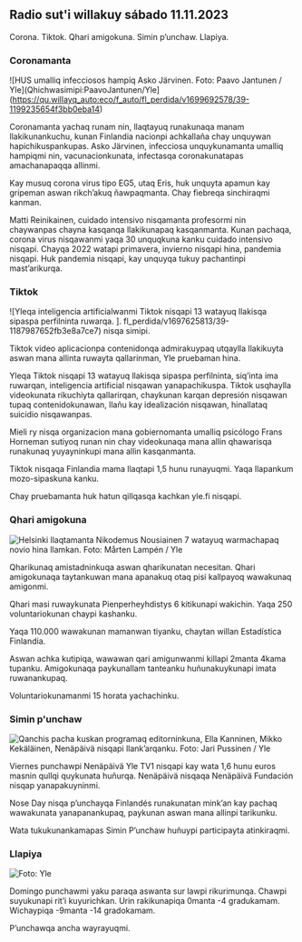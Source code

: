 ## Radio sut'i willakuy sábado 11.11.2023

Corona. Tiktok. Qhari amigokuna. Simin p’unchaw. Llapiya.

### Coronamanta

![HUS umalliq infecciosos hampiq Asko Järvinen. Foto: Paavo Jantunen / Yle](Qhichwasimipi:PaavoJantunen/Yle](https://qu.willayq_auto:eco/f_auto/fl_perdida/v1699692578/39-1199235654f3bb0eba14)

Coronamanta yachaq runam nin, llaqtayuq runakunaqa manam llakikunankuchu, kunan Finlandia nacionpi achkallaña chay unquywan hapichikuspankupas. Asko Järvinen, infecciosa unquykunamanta umalliq hampiqmi nin, vacunacionkunata, infectasqa coronakunatapas amachanapaqqa allinmi.

Kay musuq corona virus tipo EG5, utaq Eris, huk unquyta apamun kay gripeman aswan rikch’akuq ñawpaqmanta. Chay fiebreqa sinchiraqmi kanman.

Matti Reinikainen, cuidado intensivo nisqamanta profesormi nin chaywanpas chayna kasqanqa llakikunapaq kasqanmanta. Kunan pachaqa, corona virus nisqawanmi yaqa 30 unquqkuna kanku cuidado intensivo nisqapi. Chayqa 2022 watapi primavera, invierno nisqapi hina, pandemia nisqapi. Huk pandemia nisqapi, kay unquyqa tukuy pachantinpi mast’arikurqa.

### Tiktok

![Yleqa inteligencia artificialwanmi Tiktok nisqapi 13 watayuq llakisqa sipaspa perfilninta ruwarqa. ]. fl_perdida/v1697625813/39-1187987652fb3e8a7ce7) nisqa simipi.

Tiktok video aplicacionpa contenidonqa admirakuypaq utqaylla llakikuyta aswan mana allinta ruwayta qallarinman, Yle pruebaman hina.

Yleqa Tiktok nisqapi 13 watayuq llakisqa sipaspa perfilninta, siq’inta ima ruwarqan, inteligencia artificial nisqawan yanapachikuspa. Tiktok usqhaylla videokunata rikuchiyta qallarirqan, chaykunan karqan depresión nisqawan tupaq contenidokunawan, llañu kay idealización nisqawan, hinallataq suicidio nisqawanpas.

Mieli ry nisqa organizacion mana gobiernomanta umalliq psicólogo Frans Horneman sutiyoq runan nin chay videokunaqa mana allin qhawarisqa runakunaq yuyayninkupi mana allin kasqanmanta.

Tiktok nisqaqa Finlandia mama llaqtapi 1,5 hunu runayuqmi. Yaqa llapankum mozo-sipaskuna kanku.

Chay pruebamanta huk hatun qillqasqa kachkan yle.fi nisqapi.

### Qhari amigokuna

![Helsinki llaqtamanta Nikodemus Nousiainen 7 watayuq warmachapaq novio hina llamkan. Foto: Mårten Lampén / Yle](https://qu.willakuykunapi.q_auto:eco/f_auto/fl_perdida/v1699361417/39-1197061654a30293868a)

Qharikunaq amistadninkuqa aswan qharikunatan necesitan. Qhari amigokunaqa taytankuwan mana apanakuq otaq pisi kallpayoq wawakunaq amigonmi.

Qhari masi ruwaykunata Pienperheyhdistys 6 kitikunapi wakichin. Yaqa 250 voluntariokunan chaypi kashanku.

Yaqa 110.000 wawakunan mamanwan tiyanku, chaytan willan Estadística Finlandia.

Aswan achka kutipiqa, wawawan qari amigunwanmi killapi 2manta 4kama tupanku. Amigokunaqa paykunallam tanteanku huñunakuykunapi imata ruwanankupaq.

Voluntariokunamanmi 15 horata yachachinku.

### Simin p'unchaw

![Qanchis pacha kuskan programaq editorninkuna, Ella Kanninen, Mikko Kekäläinen, Nenäpäivä nisqapi llank’arqanku. Foto: Jari Pussinen / Yle](https://qu.willakuykunapi.q_auto:eco/f_auto/fl_perdida/v1699531130/39-1198130654cc7a81d6f6)

Viernes punchawpi Nenäpäivä Yle TV1 nisqapi kay wata 1,6 hunu euros masnin qullqi quykunata huñurqa. Nenäpäivä nisqaqa Nenäpäivä Fundación nisqap yanapakuyninmi.

Nose Day nisqa p’unchayqa Finlandés runakunatan mink’an kay pachaq wawakunata yanapanankupaq, paykunan aswan mana allinpi tarikunku.

Wata tukukunankamapas Simin P’unchaw huñuypi participayta atinkiraqmi.

### Llapiya

![ Foto: Yle](https://qu.images.cdn.yle.fi/imagen/upload/c_crop,h_1080,w_1919,x_0,y_0/ar_1.77777777777777777,c_llenado,g_uyas,h_675,w_1200/dpr_1.0/q_auto:eco/f_auto/fl_perdida/v1699717391/39-1199335654fa0f0a84d5)

Domingo punchawmi yaku paraqa aswanta sur lawpi rikurimunqa. Chawpi suyukunapi rit’i kuyurichkan. Urin rakikunapiqa 0manta -4 gradukamam. Wichaypiqa -9manta -14 gradokamam.

P’unchawqa ancha wayrayuqmi.